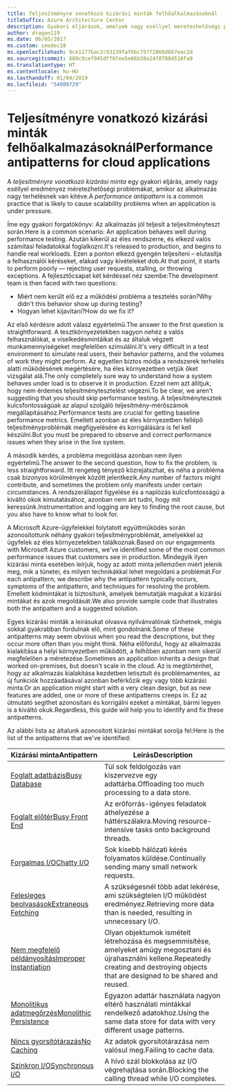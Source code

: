 ```yaml
---
title: Teljesítményre vonatkozó kizárási minták felhőalkalmazásoknál
titleSuffix: Azure Architecture Center
description: Gyakori eljárások, amelyek nagy eséllyel méretezhetőségi problémákat okoznak.
author: dragon119
ms.date: 06/05/2017
ms.custom: seodec18
ms.openlocfilehash: 9ce1177bac2c93139faf6bc757f2866d6b7eac2d
ms.sourcegitcommit: 680c9cef945dff6fee5e66b38e24f07804510fa9
ms.translationtype: HT
ms.contentlocale: hu-HU
ms.lasthandoff: 01/04/2019
ms.locfileid: "54009729"
---
```

# <a name="performance-antipatterns-for-cloud-applications"></a><span data-ttu-id="85959-103">Teljesítményre vonatkozó kizárási minták felhőalkalmazásoknál</span><span class="sxs-lookup"><span data-stu-id="85959-103">Performance antipatterns for cloud applications</span></span>

<span data-ttu-id="85959-104">A *teljesítményre vonatkozó kizárási minta* egy gyakori eljárás, amely nagy eséllyel eredményez méretezhetőségi problémákat, amikor az alkalmazás nagy terhelésnek van kitéve.</span><span class="sxs-lookup"><span data-stu-id="85959-104">A *performance antipattern* is a common practice that is likely to cause scalability problems when an application is under pressure.</span></span>

<span data-ttu-id="85959-105">Íme egy gyakori forgatókönyv: Az alkalmazás jól teljesít a teljesítményteszt során.</span><span class="sxs-lookup"><span data-stu-id="85959-105">Here is a common scenario: An application behaves well during performance testing.</span></span> <span data-ttu-id="85959-106">Azután kikerül az éles rendszerre, és elkezd valós számítási feladatokkal foglalkozni.</span><span class="sxs-lookup"><span data-stu-id="85959-106">It's released to production, and begins to handle real workloads.</span></span> <span data-ttu-id="85959-107">Ezen a ponton elkezd gyengén teljesíteni – elutasítja a felhasználói kéréseket, elakad vagy kivételeket dob.</span><span class="sxs-lookup"><span data-stu-id="85959-107">At that point, it starts to perform poorly &mdash; rejecting user requests, stalling, or throwing exceptions.</span></span> <span data-ttu-id="85959-108">A fejlesztőcsapat két kérdéssel néz szembe:</span><span class="sxs-lookup"><span data-stu-id="85959-108">The development team is then faced with two questions:</span></span>

- <span data-ttu-id="85959-109">Miért nem került elő ez a működési probléma a tesztelés során?</span><span class="sxs-lookup"><span data-stu-id="85959-109">Why didn't this behavior show up during testing?</span></span>
- <span data-ttu-id="85959-110">Hogyan lehet kijavítani?</span><span class="sxs-lookup"><span data-stu-id="85959-110">How do we fix it?</span></span>

<span data-ttu-id="85959-111">Az első kérdésre adott válasz egyértelmű.</span><span class="sxs-lookup"><span data-stu-id="85959-111">The answer to the first question is straightforward.</span></span> <span data-ttu-id="85959-112">A tesztkörnyezetekben nagyon nehéz a valós felhasználókat, a viselkedésmintáikat és az általuk végzett munkamennyiségeket megfelelően szimulálni.</span><span class="sxs-lookup"><span data-stu-id="85959-112">It's very difficult in a test environment to simulate real users, their behavior patterns, and the volumes of work they might perform.</span></span> <span data-ttu-id="85959-113">Az egyetlen biztos módja a rendszerek terhelés alatti működésének megértésére, ha éles környezetben vetjük őket vizsgálat alá.</span><span class="sxs-lookup"><span data-stu-id="85959-113">The only completely sure way to understand how a system behaves under load is to observe it in production.</span></span> <span data-ttu-id="85959-114">Ezzel nem azt állítjuk, hogy nem érdemes teljesítménytesztelést végezni.</span><span class="sxs-lookup"><span data-stu-id="85959-114">To be clear, we aren't suggesting that you should skip performance testing.</span></span> <span data-ttu-id="85959-115">A teljesítménytesztek kulcsfontosságúak az alapul szolgáló teljesítmény-mérőszámok megállapításához.</span><span class="sxs-lookup"><span data-stu-id="85959-115">Performance tests are crucial for getting baseline performance metrics.</span></span> <span data-ttu-id="85959-116">Emellett azonban az éles környezetben fellépő teljesítményproblémák megfigyelésére és korrigálására is fel kell készülni.</span><span class="sxs-lookup"><span data-stu-id="85959-116">But you must be prepared to observe and correct performance issues when they arise in the live system.</span></span>

<span data-ttu-id="85959-117">A második kérdés, a probléma megoldása azonban nem ilyen egyértelmű.</span><span class="sxs-lookup"><span data-stu-id="85959-117">The answer to the second question, how to fix the problem, is less straightforward.</span></span> <span data-ttu-id="85959-118">Itt rengeteg tényező közrejátszhat, és néha a probléma csak bizonyos körülmények között jelentkezik.</span><span class="sxs-lookup"><span data-stu-id="85959-118">Any number of factors might contribute, and sometimes the problem only manifests under certain circumstances.</span></span> <span data-ttu-id="85959-119">A rendszerállapot figyelése és a naplózás kulcsfontosságú a kiváltó okok kimutatásához, azonban nem árt tudni, hogy mit keressünk.</span><span class="sxs-lookup"><span data-stu-id="85959-119">Instrumentation and logging are key to finding the root cause, but you also have to know what to look for.</span></span>

<span data-ttu-id="85959-120">A Microsoft Azure-ügyfelekkel folytatott együttműködés során azonosítottunk néhány gyakori teljesítményproblémát, amelyekkel az ügyfelek az éles környezetekben találkoznak.</span><span class="sxs-lookup"><span data-stu-id="85959-120">Based on our engagements with Microsoft Azure customers, we've identified some of the most common performance issues that customers see in production.</span></span> <span data-ttu-id="85959-121">Mindegyik ilyen kizárási minta esetében leírjuk, hogy az adott minta jellemzően miért jelenik meg, mik a tünetei, és milyen technikákkal lehet megoldani a problémát.</span><span class="sxs-lookup"><span data-stu-id="85959-121">For each antipattern, we describe why the antipattern typically occurs, symptoms of the antipattern, and techniques for resolving the problem.</span></span> <span data-ttu-id="85959-122">Emellett kódmintákat is biztosítunk, amelyek bemutatják magukat a kizárási mintákat és azok megoldását.</span><span class="sxs-lookup"><span data-stu-id="85959-122">We also provide sample code that illustrates both the antipattern and a suggested solution.</span></span>

<span data-ttu-id="85959-123">Egyes kizárási minták a leírásukat olvasva nyilvánvalónak tűnhetnek, mégis sokkal gyakrabban fordulnak elő, mint gondolnánk.</span><span class="sxs-lookup"><span data-stu-id="85959-123">Some of these antipatterns may seem obvious when you read the descriptions, but they occur more often than you might think.</span></span> <span data-ttu-id="85959-124">Néha előfordul, hogy az alkalmazás kialakítása a helyi környezetben működött, a felhőben azonban nem sikerül megfelelően a méretezése.</span><span class="sxs-lookup"><span data-stu-id="85959-124">Sometimes an application inherits a design that worked on-premises, but doesn't scale in the cloud.</span></span> <span data-ttu-id="85959-125">Az is megtörténhet, hogy az alkalmazás kialakítása kezdetben letisztult és problémamentes, az új funkciók hozzáadásával azonban beférkőzik egy vagy több kizárási minta.</span><span class="sxs-lookup"><span data-stu-id="85959-125">Or an application might start with a very clean design, but as new features are added, one or more of these antipatterns creeps in.</span></span> <span data-ttu-id="85959-126">Ez az útmutató segíthet azonosítani és korrigálni ezeket a mintákat, bármi legyen is a kiváltó okuk.</span><span class="sxs-lookup"><span data-stu-id="85959-126">Regardless, this guide will help you to identify and fix these antipatterns.</span></span>

<span data-ttu-id="85959-127">Az alábbi lista az általunk azonosított kizárási mintákat sorolja fel:</span><span class="sxs-lookup"><span data-stu-id="85959-127">Here is the list of the antipatterns that we've identified:</span></span>

| <span data-ttu-id="85959-128">Kizárási minta</span><span class="sxs-lookup"><span data-stu-id="85959-128">Antipattern</span></span> | <span data-ttu-id="85959-129">Leírás</span><span class="sxs-lookup"><span data-stu-id="85959-129">Description</span></span> |
|-------------|-------------|
| <span data-ttu-id="85959-130">[Foglalt adatbázis][BusyDatabase]</span><span class="sxs-lookup"><span data-stu-id="85959-130">[Busy Database][BusyDatabase]</span></span> | <span data-ttu-id="85959-131">Túl sok feldolgozás van kiszervezve egy adattárba.</span><span class="sxs-lookup"><span data-stu-id="85959-131">Offloading too much processing to a data store.</span></span> |
| <span data-ttu-id="85959-132">[Foglalt előtér][BusyFrontEnd]</span><span class="sxs-lookup"><span data-stu-id="85959-132">[Busy Front End][BusyFrontEnd]</span></span> | <span data-ttu-id="85959-133">Az erőforrás-igényes feladatok áthelyezése a háttérszálakra.</span><span class="sxs-lookup"><span data-stu-id="85959-133">Moving resource-intensive tasks onto background threads.</span></span> |
| <span data-ttu-id="85959-134">[Forgalmas I/O][ChattyIO]</span><span class="sxs-lookup"><span data-stu-id="85959-134">[Chatty I/O][ChattyIO]</span></span> | <span data-ttu-id="85959-135">Sok kisebb hálózati kérés folyamatos küldése.</span><span class="sxs-lookup"><span data-stu-id="85959-135">Continually sending many small network requests.</span></span> |
| <span data-ttu-id="85959-136">[Felesleges beolvasások][ExtraneousFetching]</span><span class="sxs-lookup"><span data-stu-id="85959-136">[Extraneous Fetching][ExtraneousFetching]</span></span> | <span data-ttu-id="85959-137">A szükségesnél több adat lekérése, ami szükségtelen I/O működést eredményez.</span><span class="sxs-lookup"><span data-stu-id="85959-137">Retrieving more data than is needed, resulting in unnecessary I/O.</span></span> |
| <span data-ttu-id="85959-138">[Nem megfelelő példányosítás][ImproperInstantiation]</span><span class="sxs-lookup"><span data-stu-id="85959-138">[Improper Instantiation][ImproperInstantiation]</span></span> | <span data-ttu-id="85959-139">Olyan objektumok ismételt létrehozása és megsemmisítése, amelyeket amúgy megosztani és újrahasználni kellene.</span><span class="sxs-lookup"><span data-stu-id="85959-139">Repeatedly creating and destroying objects that are designed to be shared and reused.</span></span> |
| <span data-ttu-id="85959-140">[Monolitikus adatmegőrzés][MonolithicPersistence]</span><span class="sxs-lookup"><span data-stu-id="85959-140">[Monolithic Persistence][MonolithicPersistence]</span></span> | <span data-ttu-id="85959-141">Egyazon adattár használata nagyon eltérő használati mintákkal rendelkező adatokhoz.</span><span class="sxs-lookup"><span data-stu-id="85959-141">Using the same data store for data with very different usage patterns.</span></span> |
| <span data-ttu-id="85959-142">[Nincs gyorsítótárazás][NoCaching]</span><span class="sxs-lookup"><span data-stu-id="85959-142">[No Caching][NoCaching]</span></span> | <span data-ttu-id="85959-143">Az adatok gyorsítótárazása nem valósul meg.</span><span class="sxs-lookup"><span data-stu-id="85959-143">Failing to cache data.</span></span> |
| <span data-ttu-id="85959-144">[Szinkron I/O][SynchronousIO]</span><span class="sxs-lookup"><span data-stu-id="85959-144">[Synchronous I/O][SynchronousIO]</span></span> | <span data-ttu-id="85959-145">A hívó szál blokkolása az I/O végrehajtása során.</span><span class="sxs-lookup"><span data-stu-id="85959-145">Blocking the calling thread while I/O completes.</span></span> |

[BusyDatabase]: ./busy-database/index.md
[BusyFrontEnd]: ./busy-front-end/index.md
[ChattyIO]: ./chatty-io/index.md
[ExtraneousFetching]: ./extraneous-fetching/index.md
[ImproperInstantiation]: ./improper-instantiation/index.md
[MonolithicPersistence]: ./monolithic-persistence/index.md
[NoCaching]: ./no-caching/index.md
[SynchronousIO]: ./synchronous-io/index.md
